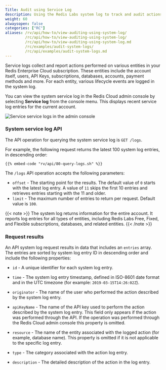 ```yaml
---
Title: Audit using Service Log
description: Using the Redis Labs system log to track and audit actions performed in the account
weight: 60
alwaysopen: false
categories: ["RC"]
aliases: /rv/api/how-to/view-auditing-using-system-log/
         /rc/api/how-to/view-auditing-using-system-log/
         /rc/api/how-to/view-auditing-using-system-log.md
         /rc/examples/audit-system-logs/
         /rc/api/examples/audit-system-logs.md
---
```

Service logs collect and report actions performed on various entities in your Redis Enterprise Cloud subscription.  These entities include the account itself, users, API Keys, subscriptions, databases, accounts, payment methods and more. For each entity, various lifecycle events are logged in the system log.

You can view the system service log in the Redis Cloud admin console by selecting **Service log** from the console menu. This displays recent service log entries for the current account.

![Service service logs in the admin console](/images/rc/system_log.png)

### System service log API

The API operation for querying the system service log is `GET /logs`.

For example, the following request returns the latest 100 system log entries, in descending order:

```shell
{{% embed-code "rv/api/80-query-logs.sh" %}}
```

The `/logs` API operation accepts the following parameters:

- `offset` - The starting point for the results.  The default value of `0` starts with the latest log entry. A value of `11` skips the first 10 entries and retrieves entries starting with the 11 and older.
- `limit` - The maximum number of entries to return per request. Default value is `100`.

{{< note >}}
The system log returns information for the entire account. It reports log entries for all types of entities, including Redis Labs Free, Fixed, and Flexible subscriptions, databases, and related entities.
{{< /note >}}

### Request results

An API system log request results in data that includes an `entries` array. The entries are sorted by system log entry ID in descending order and include the following properties:

- `id` - A unique identifier for each system log entry.

- `time` - The system log entry timestamp, defined in ISO-8601 date format and in the UTC timezone (for example: `2019-03-15T14:26:02Z`).

- `originator` - The name of the user who performed the action described by the system log entry.

- `apiKeyName` - The name of the API key used to perform the action described by the system log entry.
    This field only appears if the action was performed through the API.
    If the operation was performed through the Redis Cloud admin console this property is omitted.

- `resource` - The name of the entity associated with the logged action (for example, database name).
    This property is omitted if it is not applicable to the specific log entry.

- `type` - The category associated with the action log entry.

- `description` - The detailed description of the action in the log entry.
